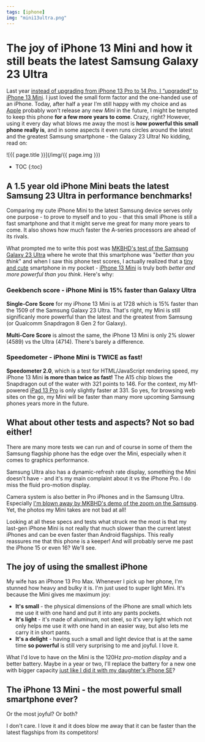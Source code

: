 ```yaml
---
tags: [iphone]
img: "mini13ultra.png"
---
```


# The joy of iPhone 13 Mini and how it still beats the latest Samsung Galaxy 23 Ultra

Last year [instead of upgrading from iPhone 13 Pro to 14 Pro, I “upgraded” to iPhone 13 Mini](/mini13). I just loved the small form factor and the one-handed use of an iPhone. Today, after half a year I’m still happy with my choice and as [Apple](/apple/) probably won’t release any new *Mini* in the future, I might be tempted to keep this phone **for a few more years to come**. Crazy, right? However, using it every day what blows me away the most is **how powerful this small phone really is**, and in some aspects it even runs circles around the latest and the greatest Samsung smartphone - the Galaxy 23 Ultra! No kidding, read on:

<!--More-->

![{{ page.title }}](/img/{{ page.img }})

* TOC
{:toc}

## A 1.5 year old iPhone Mini beats the latest Samsung 23 Ultra in performance benchmarks!

Comparing my cute iPhone Mini to the latest Samsung device serves only one purpose - to prove to myself and to you - that this small iPhone is still a fast smartphone and that it might serve me great for many more years to come. It also shows how much faster the A-series processors are ahead of its rivals.

What prompted me to write this post was [MKBHD's test of the Samsung Galaxy 23 Ultra](https://www.youtube.com/watch?v=zhoTX0RRXPQ) where he wrote that this smartphone was "*better than you think*" and when I saw this phone test scores, I actually realized that a [tiny and cute](/mini/) smartphone in my pocket - [iPhone 13 Mini](/mini13) is truly both *better and more powerful than you think*. Here's why:

### Geekbench score - iPhone Mini is 15% faster than Galaxy Ultra

**Single-Core Score** for my iPhone 13 Mini is at 1728 which is 15% faster than the 1509 of the Samsung Galaxy 23 Ultra. That's right, my Mini is still significanly more powerful than the latest and the greatest from Samsung (or Qualcomm Snapdragon 8 Gen 2 for Galaxy).

**Multi-Core Score** is almost the same, the iPhone 13 Mini is only 2% slower (4589) vs the Ultra (4714). There's barely a difference.

### Speedometer - iPhone Mini is TWICE as fast!

**Speedometer 2.0**, which is a test for HTML/JavaScript rendering speed, my iPhone 13 Mini **is more than twice as fast!** The A15 chip blows the Snapdragon out of the water with 321 points to 146. For the context, my M1-powered [iPad 13 Pro](/pro13) is only slightly faster at 331. So yes, for browsing web sites on the go, my Mini will be faster than many more upcoming Samsung phones years more in the future.

## What about other tests and aspects? Not so bad either!

There are many more tests we can run and of course in some of them the Samsung flagship phone has the edge over the Mini, especially when it comes to graphics performance.

Samsung Ultra also has a dynamic-refresh rate display, something the Mini doesn't have - and it's my main complaint about it vs the iPhone Pro. I do miss the fluid pro-motion display.

Camera system is also better in Pro iPhones and in the Samsung Ultra. Especially [I'm blown away by MKBHD's demo of the zoom on the Samsung](https://www.youtube.com/shorts/6P1VRs68Cqo). Yet, the photos my Mini takes are not bad at all!

Looking at all these specs and tests what struck me the most is that my last-gen iPhone Mini is not really that much slower than the current latest iPhones and can be even faster than Android flagships. This really reassures me that this phone is a keeper! And will probably serve me past the iPhone 15 or even 16? We'll see.

## The joy of using the smallest iPhone

My wife has an iPhone 13 Pro Max. Whenever I pick up her phone, I'm stunned how heavy and bulky it is. I'm just used to super light Mini. It's because the Mini gives me maximum joy:

* **It's small** - the physical dimensions of the iPhone are small which lets me use it with one hand and put it into any pants pockets.
* **It's light** - it's made of aluminum, not steel, so it's very light which not only helps me use it with one hand in an easier way, but also lets me carry it in short pants.
* **It's a delight** - having such a small and light device that is at the same time **so powerful** is still very surprising to me and joyful. I love it.

What I'd love to have on the Mini is the 120Hz *pro-motion display* and a better battery. Maybe in a year or two, I'll replace the battery for a new one with bigger capacity [just like I did it with my daughter's iPhone SE](/battery/)?

## The iPhone 13 Mini - the most powerful small smartphone ever?

Or the most joyful? Or both?

I don't care. I love it and it does blow me away that it can be faster than the latest flagships from its competitors!

<!--
URL: {{ page.url }}
ID: {{ page.id }}
DIR: {{ page.dir }}
NAME: {{ page.name }}
PATH: {{ page.path }}
-->


[n]: https://michael.gratis/nozbe
[np]: https://michael.gratis/nozbepersonal